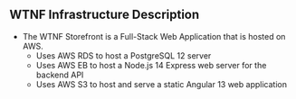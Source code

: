 ## WTNF Infrastructure Description
* The WTNF Storefront is a Full-Stack Web Application that is hosted on AWS.
    * Uses AWS RDS to host a PostgreSQL 12 server
    * Uses AWS EB to host a Node.js 14 Express web server for the backend API
    * Uses AWS S3 to host and serve a static Angular 13 web application